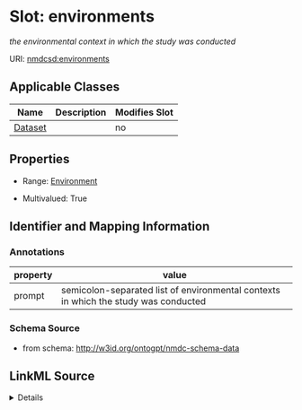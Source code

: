 

# Slot: environments


_the environmental context in which the study was conducted_



URI: [nmdcsd:environments](http://w3id.org/ontogpt/nmdc-schema-dataenvironments)



<!-- no inheritance hierarchy -->





## Applicable Classes

| Name | Description | Modifies Slot |
| --- | --- | --- |
| [Dataset](Dataset.md) |  |  no  |







## Properties

* Range: [Environment](Environment.md)

* Multivalued: True





## Identifier and Mapping Information





### Annotations

| property | value |
| --- | --- |
| prompt | semicolon-separated list of environmental contexts in which the study was conducted |



### Schema Source


* from schema: http://w3id.org/ontogpt/nmdc-schema-data




## LinkML Source

<details>
```yaml
name: environments
annotations:
  prompt:
    tag: prompt
    value: semicolon-separated list of environmental contexts in which the study was
      conducted
description: the environmental context in which the study was conducted
from_schema: http://w3id.org/ontogpt/nmdc-schema-data
rank: 1000
multivalued: true
alias: environments
owner: Dataset
domain_of:
- Dataset
range: Environment

```
</details>